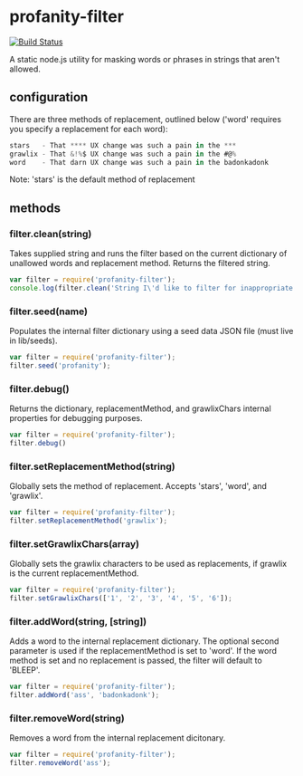# profanity-filter

[![Build Status](https://travis-ci.org/jwils0n/profanity-filter.png)](https://travis-ci.org/jwils0n/profanity-filter)

A static node.js utility for masking words or phrases in strings that aren't allowed.

## configuration

There are three methods of replacement, outlined below ('word' requires you specify a replacement for each word):

```javascript
stars   - That **** UX change was such a pain in the ***
grawlix - That &!%$ UX change was such a pain in the #@%
word    - That darn UX change was such a pain in the badonkadonk
```

Note: 'stars' is the default method of replacement

## methods

### filter.clean(string)

Takes supplied string and runs the filter based on the current dictionary of unallowed words and replacement method. Returns the filtered string.

```javascript
var filter = require('profanity-filter');
console.log(filter.clean('String I\'d like to filter for inappropriate words.'));
```

### filter.seed(name)

Populates the internal filter dictionary using a seed data JSON file (must live in lib/seeds).

```javascript
var filter = require('profanity-filter');
filter.seed('profanity');
```

### filter.debug()

Returns the dictionary, replacementMethod, and grawlixChars internal properties for debugging purposes.

```javascript
var filter = require('profanity-filter');
filter.debug()
```

### filter.setReplacementMethod(string)

Globally sets the method of replacement. Accepts 'stars', 'word', and 'grawlix'.

```javascript
var filter = require('profanity-filter');
filter.setReplacementMethod('grawlix');
```

### filter.setGrawlixChars(array)

Globally sets the grawlix characters to be used as replacements, if grawlix is the current replacementMethod.

```javascript
var filter = require('profanity-filter');
filter.setGrawlixChars(['1', '2', '3', '4', '5', '6']);
```

### filter.addWord(string, [string])

Adds a word to the internal replacement dictionary. The optional second parameter is used if the replacementMethod is set to 'word'. If the word method is set and no replacement is passed, the filter will default to 'BLEEP'.

```javascript
var filter = require('profanity-filter');
filter.addWord('ass', 'badonkadonk');
```

### filter.removeWord(string)

Removes a word from the internal replacement dicitonary.

```javascript
var filter = require('profanity-filter');
filter.removeWord('ass');
```
